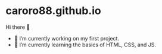 # caroro88.github.io
Hi there 👋
- 🔭 I’m currently working on my first project.
- 🌱 I’m currently learning the basics of HTML, CSS, and JS.
